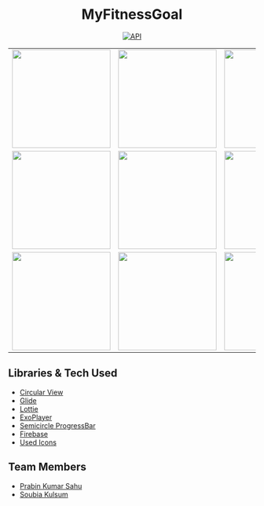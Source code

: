 <h1 align="center">MyFitnessGoal</h1>

<p align="center">
  <a href="https://android-arsenal.com/api?level=23"><img alt="API" src="https://img.shields.io/badge/API-23%2B-brightgreen.svg?style=flat"/></a>
</p>

<table>
  
  <tr>
    <td><img src="https://i.postimg.cc/d1VZT1fG/appIcon2.jpg" width="200"/></td>
    <td><img src="https://i.postimg.cc/nrLKZTZb/IMG-20210620-190948.jpg" width="200"/></td>
    <td><img src="https://i.postimg.cc/T1HVPmYy/IMG-20210620-191018.jpg" width="200"/></td>
    <td><img src="https://i.postimg.cc/ZKCPMfV6/IMG-20210620-191053.jpg" width="200"/></td>
  </tr>
  
  
  <tr>
    <td><img src="https://i.postimg.cc/Gp1k9brj/IMG-20210620-191116.jpg"   width="200"/></td>
    <td><img src="https://i.postimg.cc/MpB7WnkT/IMG-20210620-191131.jpg"  width="200"/></td>
    <td><img src="https://i.postimg.cc/xjsygry0/IMG-20210620-191203.jpg"   width="200"/></td>
    <td><img src="https://i.postimg.cc/MT9RsRBs/IMG-20210620-191238.jpg"  width="200"/></td>
  </tr>
  
  <tr>
    <td><img src="https://i.postimg.cc/xdyLzB1V/IMG-20210620-191305.jpg"  width="200"/></td>
    <td><img src="https://i.postimg.cc/C1hkHJRB/IMG-20210620-191317.jpg"  width="200"/></td>
    <td><img src="https://i.postimg.cc/X7mKSwzm/IMG-20210620-191334.jpg"  width="200"/></td>
    <td><img src="https://i.postimg.cc/HWJ4SZSX/12.jpg"  width="200"/></td>
  </tr>
 
 </table>

## Libraries & Tech Used
- [Circular View](https://github.com/hdodenhof/CircleImageView) 
- [Glide](https://github.com/bumptech/glide) 
- [Lottie](https://github.com/airbnb/lottie-android) 
- [ExoPlayer](https://exoplayer.dev/hello-world.html) 
- [Semicircle ProgressBar](https://github.com/hadibtf/SemiCircleArcProgressBar) 
- [Firebase](https://firebase.google.com/)
- [Used Icons](https://www.flaticon.com/)


## Team Members 
- [Prabin Kumar Sahu](https://prabinkumarsahu28.wixsite.com/about)
- [Soubia Kulsum](https://soubiakulsum.github.io)
